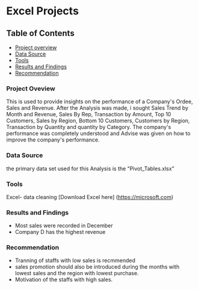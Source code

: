 # Excel Projects
## Table of Contents
- [Project overview](Project-Overview)
- [Data Source](Data-source)
- [Tools](Tools)
- [Results and Findings](Results-and-Findings)
- [Recommendation](Recommendations)

### Project Oveview
This is used to provide insights on the performance of a Company's Ordee, Sales and Revenue. After the Analysis was made, i sought Sales Trend by Month and Revenue, Sales By Rep, Transaction by Amount, Top 10 Customers, Sales by Region, Bottom 10 Customers, Customers by Region, Transaction by Quantity and quantity by Category. The company's performance was completely understood and Advise was given on how to improve the company's performance.


### Data Source
the primary data set used for this Analysis is the "Pivot_Tables.xlsx"

### Tools
Excel- data cleaning [Download Excel here]
(https://microsoft.com)

### Results and Findings
- Most sales were recorded in December
- Company D has the highest revenue
  
### Recommendation
- Tranning of staffs with low sales is recmmended
- sales promotion  should also be introduced during the months with lowest sales and the region with lowest purchase.
- Motivation of the staffs with high sales.
